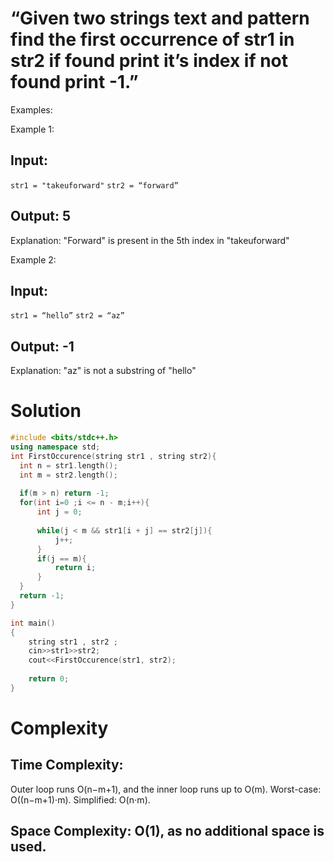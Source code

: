 # “Given two strings text and pattern find the first occurrence of str1 in str2 if found print it’s index if not found print -1.”

Examples:

Example 1:
## Input: 
```str1 = "takeuforward"```
```str2 = “forward”```
## Output: 5

Explanation: "Forward" is present in the 5th index in "takeuforward"

Example 2:
## Input: 
```str1 = “hello”```
```str2 = “az”```
## Output: -1

Explanation: "az" is not a substring of "hello"

# Solution 
```C++
#include <bits/stdc++.h>
using namespace std;
int FirstOccurence(string str1 , string str2){
  int n = str1.length();
  int m = str2.length();
  
  if(m > n) return -1;
  for(int i=0 ;i <= n - m;i++){
      int j = 0;
      
      while(j < m && str1[i + j] == str2[j]){
          j++;
      }
      if(j == m){
          return i;
      }
  }
  return -1;
}

int main()
{
    string str1 , str2 ;
    cin>>str1>>str2;
    cout<<FirstOccurence(str1, str2);
    
    return 0;
}
```
# Complexity
## Time Complexity:
Outer loop runs O(n−m+1), and the inner loop runs up to O(m).
Worst-case: O((n−m+1)⋅m).
Simplified: O(n⋅m).

## Space Complexity: O(1), as no additional space is used.